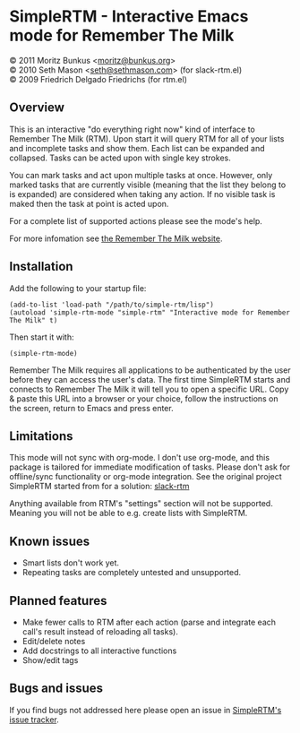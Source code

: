 SimpleRTM - Interactive Emacs mode for Remember The Milk
========================================================

&copy; 2011 Moritz Bunkus &lt;moritz@bunkus.org&gt;<br>
&copy; 2010 Seth Mason &lt;seth@sethmason.com&gt; (for slack-rtm.el)<br>
&copy; 2009 Friedrich Delgado Friedrichs (for rtm.el)

Overview
--------

This is an interactive "do everything right now" kind of interface to
Remember The Milk (RTM). Upon start it will query RTM for all of your
lists and incomplete tasks and show them. Each list can be expanded
and collapsed. Tasks can be acted upon with single key strokes.

You can mark tasks and act upon multiple tasks at once. However, only
marked tasks that are currently visible (meaning that the list they
belong to is expanded) are considered when taking any action. If no
visible task is maked then the task at point is acted upon.

For a complete list of supported actions please see the mode's help.

For more infomation see
[the Remember The Milk website](http://www.rememberthemilk.com).

Installation
------------

Add the following to your startup file:

    (add-to-list 'load-path "/path/to/simple-rtm/lisp")
    (autoload 'simple-rtm-mode "simple-rtm" "Interactive mode for Remember The Milk" t)

Then start it with:

    (simple-rtm-mode)

Remember The Milk requires all applications to be authenticated by the
user before they can access the user's data. The first time SimpleRTM
starts and connects to Remember The Milk it will tell you to open a
specific URL. Copy &amp; paste this URL into a browser or your choice,
follow the instructions on the screen, return to Emacs and press
enter.

Limitations
-----------

This mode will not sync with org-mode. I don't use org-mode, and this
package is tailored for immediate modification of tasks. Please don't
ask for offline/sync functionality or org-mode integration.  See the
original project SimpleRTM started from for a solution:
[slack-rtm](https://github.com/slackorama/slack-rtm)

Anything available from RTM's "settings" section will not be
supported. Meaning you will not be able to e.g. create lists with
SimpleRTM.

Known issues
------------

* Smart lists don't work yet.
* Repeating tasks are completely untested and unsupported.

Planned features
----------------

* Make fewer calls to RTM after each action (parse and integrate each
  call's result instead of reloading all tasks).
* Edit/delete notes
* Add docstrings to all interactive functions
* Show/edit tags

Bugs and issues
---------------

If you find bugs not addressed here please open an issue in
[SimpleRTM's issue tracker](https://github.com/mbunkus/simple-rtm/issues).
